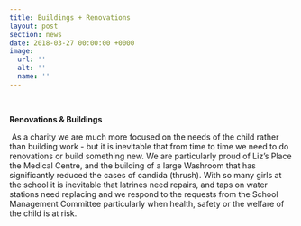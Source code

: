```yaml
---
title: Buildings + Renovations
layout: post
section: news
date: 2018-03-27 00:00:00 +0000
image:
  url: ''
  alt: ''
  name: ''
---
```

 

**Renovations & Buildings**

 As a charity we are much more focused on the needs of the child rather than building work - but it is inevitable that from time to time we need to do renovations or build something new. We are particularly proud of Liz’s Place the Medical Centre, and the building of a large Washroom that has significantly reduced the cases of candida (thrush). With so many girls at the school it is inevitable that latrines need repairs, and taps on water stations need replacing and we respond to the requests from the School Management Committee particularly when health, safety or the welfare of the child is at risk. 